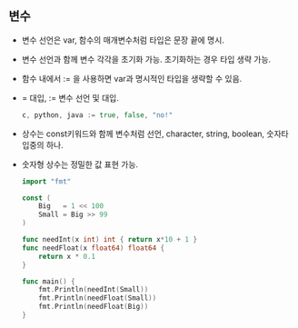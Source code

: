 ## **변수**

- 변수 선언은 var, 함수의 매개변수처럼 타입은 문장 끝에 명시.

- 변수 선언과 함께 변수 각각을 초기화 가능. 초기화하는 경우 타입 생략 가능.

- 함수 내에서 := 을 사용하면 var과 명시적인 타입을 생략할 수 있음.

- = 대입, := 변수 선언 및 대입.

  ```go
  c, python, java := true, false, "no!"
  ```

  

- 상수는 const키워드와 함께 변수처럼 선언, character, string, boolean, 숫자타입중의 하나.

- 숫자형 상수는 정밀한 값 표현 가능. 

  ```go
  import "fmt"
  
  const (
      Big   = 1 << 100
      Small = Big >> 99
  )
  
  func needInt(x int) int { return x*10 + 1 }
  func needFloat(x float64) float64 {
      return x * 0.1
  }
  
  func main() {
      fmt.Println(needInt(Small))
      fmt.Println(needFloat(Small))
      fmt.Println(needFloat(Big))
  }
  ```

